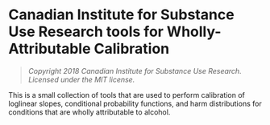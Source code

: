 # Canadian Institute for Substance Use Research tools for Wholly-Attributable Calibration

> *Copyright 2018 Canadian Institute for Substance Use Research. Licensed under the MIT license.*

This is a small collection of tools that are used to perform calibration of loglinear slopes, conditional probability functions, and harm distributions for conditions that are wholly attributable to alcohol.
